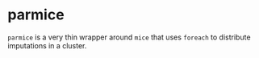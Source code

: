 # parmice

`parmice` is a very thin wrapper around `mice` that uses `foreach` to distribute
imputations in a cluster.


